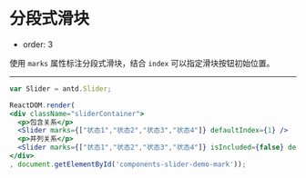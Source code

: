 # 分段式滑块

- order: 3

使用 `marks` 属性标注分段式滑块，结合 `index` 可以指定滑块按钮初始位置。

---

````jsx
var Slider = antd.Slider;

ReactDOM.render(
<div className="sliderContainer">
  <p>包含关系</p>
  <Slider marks={["状态1","状态2","状态3","状态4"]} defaultIndex={1} />
  <p>并列关系</p>
  <Slider marks={["状态1","状态2","状态3","状态4"]} isIncluded={false} defaultIndex={1} />
</div>
, document.getElementById('components-slider-demo-mark'));
````
